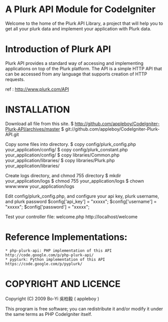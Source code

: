 A Plurk API Module for CodeIgniter
===============

Welcome to the home of the Plurk API Library, a project that will help you to get all your plurk data and implement your application with Plurk data.

Introduction of Plurk API
===============
Plurk API provides a standard way of accessing and implementing applications on top of the Plurk platform. The API is a simple HTTP API that can be accessed from any language that supports creation of HTTP requests.

ref : http://www.plurk.com/API

INSTALLATION
===============

Download all file from this site.
    $ http://github.com/appleboy/CodeIgniter-Plurk-API/archives/master
    $ git://github.com/appleboy/CodeIgniter-Plurk-API.git

Copy some files into directory.
    $ copy config/plurk_config.php your_application/config/
    $ copy config/plurk_constant.php your_application/config/
    $ copy libraries/Common.php your_application/libraries/
    $ copy libraries/Plurk.php your_application/libraries/

Create logs directory, and chmod 755 directory
    $ mkdir your_application/logs
    $ chmod 755 your_application/logs
    $ chown www:www your_application/logs

Edit config/plurk_config.php, and configure your api key, plurk username, and plurk password
    $config['api_key'] = "xxxxx";
    $config['username'] = "xxxxx";
    $config['password'] = "xxxxx";

Test your controller file: welcome.php
    http://localhost/welcome      
      
 

Reference Implementations:
===============

    * php-plurk-api: PHP implementation of this API http://code.google.com/p/php-plurk-api/
    * pyplurk: Python implementation of this API https://code.google.com/p/pyplurk/ 

COPYRIGHT AND LICENCE
===============

Copyright (C) 2009 Bo-Yi 吳柏毅 ( appleboy )

This program is free software; you can redistribute it and/or modify it under the same terms as PHP CodeIgniter itself.